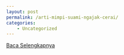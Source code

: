 ```yaml
---
layout: post
permalink: /arti-mimpi-suami-ngajak-cerai/
categories:
    - Uncategorized
---
```


[Baca Selengkapnya](/09)